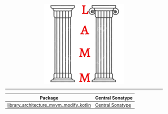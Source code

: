 <p align="center">
    <img src="https://raw.githubusercontent.com/antonpichka/library_architecture_mvvm_modify/main/assets/logo_lamm.png" alt="Logo LAMM"/>
</p>

--- 

| Package                                                                                                                          | Central Sonatype                                                                     |
|----------------------------------------------------------------------------------------------------------------------------------|--------------------------------------------------------------------------------------|
| [library_architecture_mvvm_modify_kotlin](https://github.com/antonpichka/library_architecture_mvvm_modify_kotlin/tree/main/lamm) | [Central Sonatype](https://central.sonatype.com/artifact/io.github.antonpichka/lamm) |